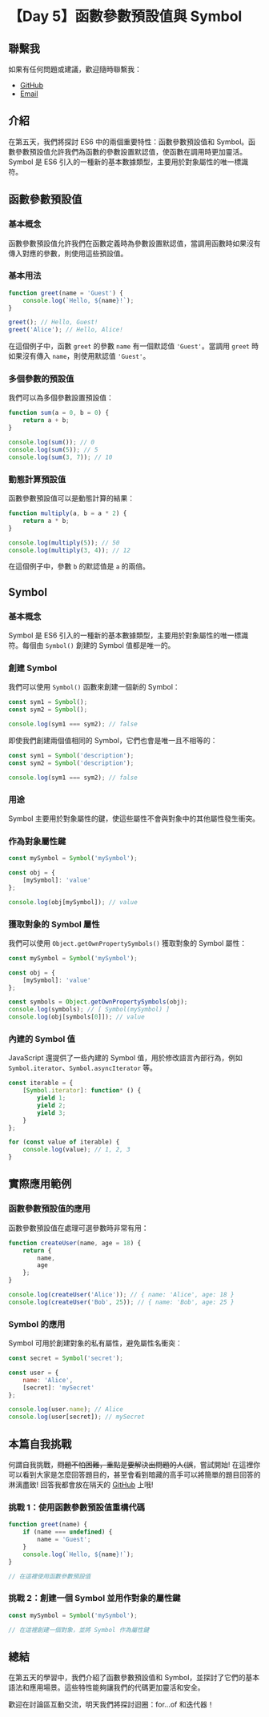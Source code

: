 # 【Day 5】函數參數預設值與 Symbol

## 聯繫我

如果有任何問題或建議，歡迎隨時聯繫我：

- [GitHub](https://github.com/Chung-Chi-Lin)
- [Email](mailto:z0925955648@gmail.com)

## 介紹

在第五天，我們將探討 ES6 中的兩個重要特性：函數參數預設值和 Symbol。函數參數預設值允許我們為函數的參數設置默認值，使函數在調用時更加靈活。Symbol 是 ES6 引入的一種新的基本數據類型，主要用於對象屬性的唯一標識符。

## 函數參數預設值

### 基本概念

函數參數預設值允許我們在函數定義時為參數設置默認值，當調用函數時如果沒有傳入對應的參數，則使用這些預設值。

### 基本用法

```javascript
function greet(name = 'Guest') {
    console.log(`Hello, ${name}!`);
}

greet(); // Hello, Guest!
greet('Alice'); // Hello, Alice!
```

在這個例子中，函數 `greet` 的參數 `name` 有一個默認值 `'Guest'`。當調用 `greet` 時如果沒有傳入 `name`，則使用默認值 `'Guest'`。

### 多個參數的預設值

我們可以為多個參數設置預設值：

```javascript
function sum(a = 0, b = 0) {
    return a + b;
}

console.log(sum()); // 0
console.log(sum(5)); // 5
console.log(sum(3, 7)); // 10
```

### 動態計算預設值

函數參數預設值可以是動態計算的結果：

```javascript
function multiply(a, b = a * 2) {
    return a * b;
}

console.log(multiply(5)); // 50
console.log(multiply(3, 4)); // 12
```

在這個例子中，參數 `b` 的默認值是 `a` 的兩倍。

## Symbol

### 基本概念

Symbol 是 ES6 引入的一種新的基本數據類型，主要用於對象屬性的唯一標識符。每個由 `Symbol()` 創建的 Symbol 值都是唯一的。

### 創建 Symbol

我們可以使用 `Symbol()` 函數來創建一個新的 Symbol：

```javascript
const sym1 = Symbol();
const sym2 = Symbol();

console.log(sym1 === sym2); // false
```

即使我們創建兩個值相同的 Symbol，它們也會是唯一且不相等的：

```javascript
const sym1 = Symbol('description');
const sym2 = Symbol('description');

console.log(sym1 === sym2); // false
```

### 用途

Symbol 主要用於對象屬性的鍵，使這些屬性不會與對象中的其他屬性發生衝突。

### 作為對象屬性鍵

```javascript
const mySymbol = Symbol('mySymbol');

const obj = {
    [mySymbol]: 'value'
};

console.log(obj[mySymbol]); // value
```

### 獲取對象的 Symbol 屬性

我們可以使用 `Object.getOwnPropertySymbols()` 獲取對象的 Symbol 屬性：

```javascript
const mySymbol = Symbol('mySymbol');

const obj = {
    [mySymbol]: 'value'
};

const symbols = Object.getOwnPropertySymbols(obj);
console.log(symbols); // [ Symbol(mySymbol) ]
console.log(obj[symbols[0]]); // value
```

### 內建的 Symbol 值

JavaScript 還提供了一些內建的 Symbol 值，用於修改語言內部行為，例如 `Symbol.iterator`、`Symbol.asyncIterator` 等。

```javascript
const iterable = {
    [Symbol.iterator]: function* () {
        yield 1;
        yield 2;
        yield 3;
    }
};

for (const value of iterable) {
    console.log(value); // 1, 2, 3
}
```

## 實際應用範例

### 函數參數預設值的應用

函數參數預設值在處理可選參數時非常有用：

```javascript
function createUser(name, age = 18) {
    return {
        name,
        age
    };
}

console.log(createUser('Alice')); // { name: 'Alice', age: 18 }
console.log(createUser('Bob', 25)); // { name: 'Bob', age: 25 }
```

### Symbol 的應用

Symbol 可用於創建對象的私有屬性，避免屬性名衝突：

```javascript
const secret = Symbol('secret');

const user = {
    name: 'Alice',
    [secret]: 'mySecret'
};

console.log(user.name); // Alice
console.log(user[secret]); // mySecret
```

## 本篇自我挑戰
何謂自我挑戰，~~問題不怕困難，重點是要解決出問題的人(誤~~，嘗試開始! 在這裡你可以看到大家是怎麼回答題目的，甚至會看到暗藏的高手可以將簡單的題目回答的淋漓盡致!
回答我都會放在隔天的 [GitHub](https://github.com/Chung-Chi-Lin) 上哦!

### 挑戰 1：使用函數參數預設值重構代碼

```javascript
function greet(name) {
    if (name === undefined) {
        name = 'Guest';
    }
    console.log(`Hello, ${name}!`);
}

// 在這裡使用函數參數預設值
```

### 挑戰 2：創建一個 Symbol 並用作對象的屬性鍵

```javascript
const mySymbol = Symbol('mySymbol');

// 在這裡創建一個對象，並將 Symbol 作為屬性鍵
```

## 總結

在第五天的學習中，我們介紹了函數參數預設值和 Symbol，並探討了它們的基本語法和應用場景。這些特性能夠讓我們的代碼更加靈活和安全。

歡迎在討論區互動交流，明天我們將探討迴圈：for...of 和迭代器！
